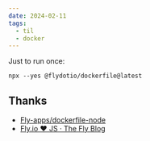 ```yaml
---
date: 2024-02-11
tags:
  - til
  - docker
---
```


Just to run once:

```shell
npx --yes @flydotio/dockerfile@latest
```


## Thanks

- [Fly-apps/dockerfile-node](https://github.com/fly-apps/dockerfile-node)
- [Fly.io ❤️ JS · The Fly Blog](https://fly.io/blog/flydotio-heart-js/)
